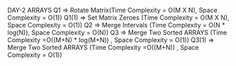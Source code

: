 DAY-2 ARRAYS
    Q1    => Rotate Matrix(Time Complexity = O(M X N), Space Complexity = O(1))
    Q1(1) => Set Matrix Zeroes (Time Complexity = O(M X N), Space Complexity = O(1))
    Q2    => Merge Intervals  (Time Complexity = O(N * log(N)), Space Complexity = O(N))
    Q3    => Merge Two Sorted ARRAYS  (Time Complexity =O((M+N) * log(M+N)) , Space Complexity = O(1))
    Q3(1) => Merge Two Sorted ARRAYS  (Time Complexity =O((M+N)) , Space Complexity = O(1))